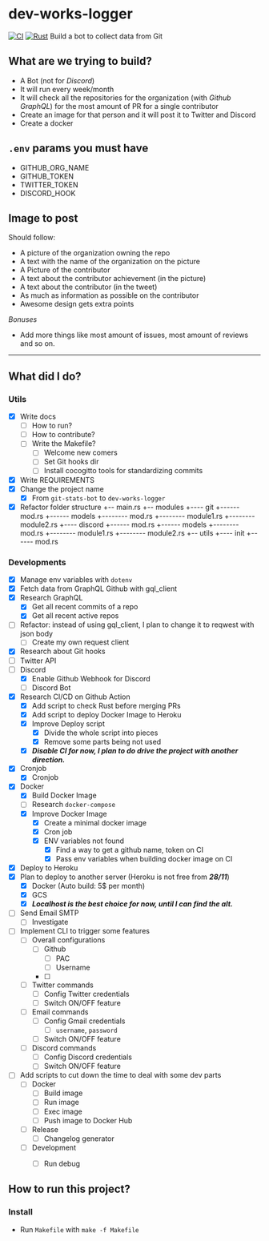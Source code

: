 # dev-works-logger
[![CI](https://github.com/maemreyo/dev-works-logger/actions/workflows/ci.yml/badge.svg?branch=master)](https://github.com/maemreyo/dev-works-logger/actions/workflows/ci.yml)
[![Rust](https://github.com/maemreyo/dev-works-logger/actions/workflows/rust.yml/badge.svg)](https://github.com/maemreyo/dev-works-logger/actions/workflows/rust.yml)
Build a bot to collect data from Git

## What are we trying to build?
- A Bot (not for *Discord*)
- It will run every week/month
- It will check all the repositories for the organization (with *Github GraphQL*) for the most amount of PR for a single contributor
- Create an image for that person and it will post it to Twitter and Discord
- Create a docker
## `.env` params you must have
- GITHUB_ORG_NAME
- GITHUB_TOKEN
- TWITTER_TOKEN
- DISCORD_HOOK

## Image to post
Should follow:
- A picture of the organization owning the repo
- A text with the name of the organization on the picture
- A Picture of the contributor
- A text about the contributor achievement (in the picture)
- A text about the contributor (in the tweet)
- As much as information as possible on the contributor
- Awesome design gets extra points
  
*Bonuses*
- Add more things like most amount of issues, most amount of reviews and so on.
---
## What did I do?
### Utils
- [x] Write docs
  - [ ] How to run?
  - [ ] How to contribute?
  - [ ] Write the Makefile?
    - [ ] Welcome new comers
    - [ ] Set Git hooks dir
    - [ ] Install cocogitto tools for standardizing commits
- [x] Write REQUIREMENTS
- [x] Change the project name 
  - [x] From `git-stats-bot` to `dev-works-logger`
- [x] Refactor folder structure
    +-- main.rs
    +-- modules
    +---- git
    +------ mod.rs
    +------ models
    +-------- mod.rs
    +-------- module1.rs
    +-------- module2.rs
    +---- discord
    +------ mod.rs
    +------ models
    +-------- mod.rs
    +-------- module1.rs
    +-------- module2.rs
    +-- utils
    +---- init
    +------ mod.rs
### Developments
- [x] Manage env variables with `dotenv`
- [x] Fetch data from GraphQL Github with gql_client
- [x] Research GraphQL 
  - [x] Get all recent commits of a repo
  - [x] Get all recent active repos
- [ ] Refactor: instead of using gql_client, I plan to change it to reqwest with json body
  - [ ] Create my own request client
- [x] Research about Git hooks
- [ ] Twitter API
- [ ] Discord
  - [x] Enable Github Webhook for Discord
  - [ ] Discord Bot
- [x] Research CI/CD on Github Action
  - [x] Add script to check Rust before merging PRs
  - [x] Add script to deploy Docker Image to Heroku
  - [x] Improve Deploy script
    - [x] Divide the whole script into pieces
    - [x] Remove some parts being not used
  - [x] ***Disable CI for now, I plan to do drive the project with another direction.***
- [x] Cronjob
  - [x] Cronjob
- [x] Docker
  - [x] Build Docker Image
  - [ ] Research `docker-compose`
  - [x] Improve Docker Image
    - [x] Create a minimal docker image
    - [x] Cron job
    - [x] ENV variables not found
      - [x] Find a way to get a github name, token on CI
      - [x] Pass env variables when building docker image on CI
- [x] Deploy to Heroku
- [x] Plan to deploy to another server (Heroku is not free from ***28/11***)
    - [x] Docker (Auto build: 5$ per month)
    - [x] GCS
    - [x] ***Localhost is the best choice for now, until I can find the alt.***
- [ ] Send Email SMTP
  - [ ] Investigate
- [ ] Implement CLI to trigger some features
  - [ ] Overall configurations
    - [ ] Github
      - [ ] PAC
      - [ ] Username
    - [ ] 
  - [ ] Twitter commands
    - [ ] Config Twitter credentials
    - [ ] Switch ON/OFF feature
  - [ ] Email commands
    - [ ] Config Gmail credentials
      - [ ] `username`, `password`
    - [ ] Switch ON/OFF feature
  - [ ] Discord commands
    - [ ] Config Discord credentials
    - [ ] Switch ON/OFF feature
- [ ] Add scripts to cut down the time to deal with some dev parts
  - [ ] Docker
    - [ ] Build image
    - [ ] Run image
    - [ ] Exec image
    - [ ] Push image to Docker Hub
  - [ ] Release
    - [ ] Changelog generator
  - [ ] Development
    - [ ] Run debug


## How to run this project?

### Install
- Run `Makefile` with `make -f Makefile`
